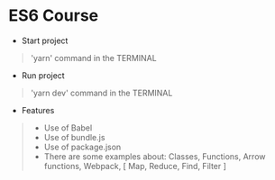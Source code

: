 # ES6 Course

- Start project
> 'yarn' command in the TERMINAL

- Run project
> 'yarn dev' command in the TERMINAL

- Features
> - Use of Babel
> - Use of bundle.js
> - Use of package.json
> - There are some examples about: Classes, Functions, Arrow functions, Webpack, [ Map, Reduce, Find, Filter ]

